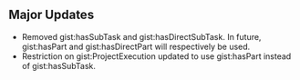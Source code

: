 ## Major Updates

- Removed gist:hasSubTask and gist:hasDirectSubTask. In future, gist:hasPart and gist:hasDirectPart will respectively be used.
- Restriction on gist:ProjectExecution updated to use gist:hasPart instead of gist:hasSubTask.
